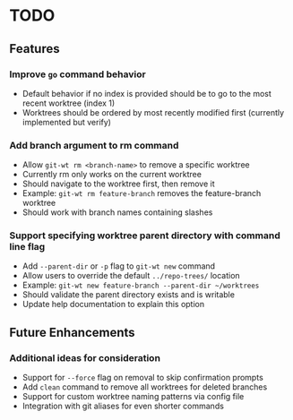 # TODO

## Features

### Improve `go` command behavior
- Default behavior if no index is provided should be to go to the most recent worktree (index 1)
- Worktrees should be ordered by most recently modified first (currently implemented but verify)

### Add branch argument to rm command
- Allow `git-wt rm <branch-name>` to remove a specific worktree
- Currently rm only works on the current worktree
- Should navigate to the worktree first, then remove it
- Example: `git-wt rm feature-branch` removes the feature-branch worktree
- Should work with branch names containing slashes


### Support specifying worktree parent directory with command line flag
- Add `--parent-dir` or `-p` flag to `git-wt new` command
- Allow users to override the default `../repo-trees/` location
- Example: `git-wt new feature-branch --parent-dir ~/worktrees`
- Should validate the parent directory exists and is writable
- Update help documentation to explain this option


## Future Enhancements

### Additional ideas for consideration
- Support for `--force` flag on removal to skip confirmation prompts
- Add `clean` command to remove all worktrees for deleted branches
- Support for custom worktree naming patterns via config file
- Integration with git aliases for even shorter commands